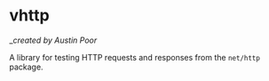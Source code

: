 # vhttp

__created by Austin Poor_

A library for testing HTTP requests and responses from the `net/http` package.
